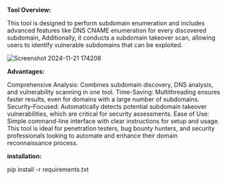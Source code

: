 **Tool Overview:**

This tool is designed to perform subdomain enumeration and includes advanced features like DNS CNAME enumeration for every discovered subdomain, 
Additionally, it conducts a subdomain takeover scan, allowing users to identify vulnerable subdomains that can be exploited.

![Screenshot 2024-11-21 174208](https://github.com/user-attachments/assets/00639d39-1480-4667-be6c-3a2dc09d76da)

**Advantages:**

Comprehensive Analysis: Combines subdomain discovery, DNS analysis, and vulnerability scanning in one tool.
Time-Saving: Multithreading ensures faster results, even for domains with a large number of subdomains.
Security-Focused: Automatically detects potential subdomain takeover vulnerabilities, which are critical for security assessments.
Ease of Use: Simple command-line interface with clear instructions for setup and usage.
This tool is ideal for penetration testers, bug bounty hunters, and security professionals looking to automate and enhance their domain reconnaissance process.

**installation:**

pip install -r requirements.txt

